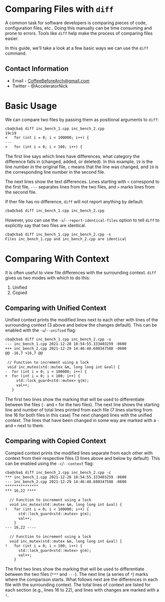 # Comparing Files with `diff`

A common task for software developers is comparing pieces of code, configuration files, etc.. Doing this manually can be time consuming and prone to errors. Tools like `diff` help make the process of comparing files easier.

In this guide, we'll take a look at a few basic ways we can use the `diff` command.

## Contact Information

- Email - CoffeeBeforeArch@gmail.com
- Twitter - @AcceleratorNick

# Basic Usage

We can compare two files by passing them as positional arguments to `diff`:

```txt
cba@cba$ diff inc_bench_1.cpp inc_bench_2.cpp
19c19
<   for (int i = 0; i < 100000; i++) {
---
>   for (int i = 0; i < 100; i++) {
```

The first line says which lines have differences, what category the difference falls in (changed, added, or deleted). In this example, `19` is the line number in the original file, `c` means that the line was changed, and `19` is the corresponding line number in the second file.

The next lines show the text differences. Lines starting with `<` correspond to the first file, `---` separates lines from the two files, and `>` marks lines from the second file.

If ther file has no difference, `diff` will not report anything by default:

```txt
cba@cba$ diff inc_bench_1.cpp inc_bench_2.cpp

```

However, you can use the `-s`/`--report-identical-files` option to tell `diff` to explicitly say that two files are identical.

```txt
cba@cba$ diff inc_bench_1.cpp inc_bench_2.cpp -s
Files inc_bench_1.cpp and inc_bench_2.cpp are identical
```

# Comparing With Context

It is often useful to view file differences with the surrounding context. `diff` gives us two modes with which to do this:

1. Unified
2. Copied

## Comparing with Unified Context

Unified context prints the modified lines next to each other with lines of the surrounding context (3 above and below the changes default). This can be enabled with the `-u`/`--unified` flag:

```txt
cba@cba$ diff inc_bench_1.cpp inc_bench_2.cpp -u
--- inc_bench_1.cpp	2021-12-28 18:54:55.333403259 -0600
+++ inc_bench_2.cpp	2021-12-29 14:46:48.680347588 -0600
@@ -16,7 +16,7 @@
 
 // Function to increment using a lock
 void inc_mutex(std::mutex &m, long long int &val) {
-  for (int i = 0; i < 100000; i++) {
+  for (int i = 0; i < 100; i++) {
     std::lock_guard<std::mutex> g(m);
     val++;
   }
```

The first two lines show the marking that will be used to differentiate between the files (`-` and `+` for the two files). The next line shows the starting line and number of total lines printed from each file (7 lines starting from line 16 for both files in this case) The next changed lines with the unified context. The lines that have been changed in some way are marked with a `-` and `+` next to them.

## Comparing with Copied Context

Compied context prints the modified lines separate from each other with context from their respective files (3 lines above and below by default). This can be enabled using the `-c`/`--context` flag:

```txt
cba@cba$ diff inc_bench_1.cpp inc_bench_2.cpp -c
*** inc_bench_1.cpp	2021-12-28 18:54:55.333403259 -0600
--- inc_bench_2.cpp	2021-12-29 14:46:48.680347588 -0600
***************
*** 16,22 ****
  
  // Function to increment using a lock
  void inc_mutex(std::mutex &m, long long int &val) {
!   for (int i = 0; i < 100000; i++) {
      std::lock_guard<std::mutex> g(m);
      val++;
    }
--- 16,22 ----
  
  // Function to increment using a lock
  void inc_mutex(std::mutex &m, long long int &val) {
!   for (int i = 0; i < 100; i++) {
      std::lock_guard<std::mutex> g(m);
      val++;
    }
```

The first two lines show the marking that will be used to differentiate between the two files (`***` and `---`). The next line (a series of `*`) marks where the comparison starts. What follows next are the differences in each file with the surrounding context. The total lines of context are listed for each section (e.g., lines 16 to 22), and lines with changes are marked with a `!`.

